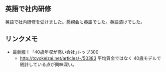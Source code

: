 ## 英語で社内研修

英語で社内研修を受けました。懇親会も英語でした。英語漬けでした。


## リンクメモ

* 最新版！「40歳年収が高い会社｣トップ300
  * http://toyokeizai.net/articles/-/50383
平均賃金ではなく 40歳モデルで統計している点が興味深い。

